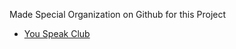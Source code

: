 Made Special Organization on Github for this Project 
- [You Speak Club](https://github.com/You-Speak-Club)
